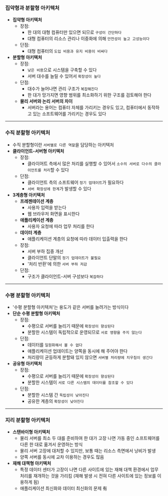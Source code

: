 ### 집약형과 분할형 아키텍처
- **집약형 아키텍처**
	- 장점:
		- 한 대의 대형 컴퓨터만 있으면 되므로 `구성이 간단하다`
		- 대형 컴퓨터의 리소스 관리나 이중화에 의해 `안전성이 높고 고성능이다`
	- 단점:
		- 대형 컴퓨터의 `도입 비용과 유지 비용이 비싸다`
- **분할형 아키텍처**
	- 장점:
		- `낮은 비용`으로 시스템을 구축할 수 있다
		- 서버 대수를 늘릴 수 있어서 `확장성이 높다`
	- 단점:
		- 대수가 늘어나면 관리 구조가 `복잡해진다`
		- 한 대가 망가지면 영향 범위를 최소화하기 위한 구조를 검토해야 한다
	- **물리 서버와 논리 서버의 차이**
		- 서버라는 용어는 컴퓨터 자체를 가리키는 경우도 있고, 컴퓨터에서 동작하고 있는 소프트웨어를 가리키는 경우도 있다
---
### 수직 분할형 아키텍처
- 수직 분할형이란 `서버별로 다른 역할`을 담당하는 아키텍처
- **클라이언트-서버형 아키텍처**
	- 장점:
		- 클라이어트 측에서 많은 처리를 실행할 수 있어서 `소수의 서버로 다수의 클라이언트를 처리`할 수 있다
	- 단점:
		- 클라이언트 측의 소프트웨어 `정기 업데이트`가 필요하다
		- `서버 확장성에 한계`가 발생할 수 있다
- **3계층형 아키텍처**
	- **프레젠테이션 계층**
		- 사용자 입력을 받는다
		- 웹 브라우저 화면을 표시한다
	- **애플리케이션 계층**
		- 사용자 요청에 따라 업무 처리를 한다
	- **데이터 계층**
		- 애플리케이션 계층의 요청에 따라 데이터 입출력을 한다
	- 장점:
		- 서버 부하 집중 개선
		- 클라이언트 단말의 `정기 업데이트가 불필요`
		- '처리 반환'에 의한 `서버 부하 저감`
	- 단점:
		- 구조가 클라이언트-서버 구성보다 `복잡하다`
---
### 수평 분할형 아키텍처
- '수평 분할형 아키텍처'는 용도가 같은 서버를 늘려가는 방식이다
- **단순 수평 분할형 아키텍처**
	- 장점:
		- 수평으로 서버를 늘리기 때문에 `확장성이 향상된다`
		- 분할한 시스템이 독립적으로 운영되므로 `서로 영향을 주지 않는다`
	- 단점:
		- 데이터를 `일원화해서 볼 수 없다`
		- 애플리케이션 업데이트는 양쪽을 동시에 해 주어야 한다
		- 처리량이 균등하게 분할돼 있지 않으면 `서버별 처리량에 치우침이 생긴다`
- **공유형 아키텍처**
	- 장점:
		- 수평으로 서버를 늘리기 때문에 `확장성이 향상된다`
		- 분할한 시스템이 `서로 다른 시스템의 데이터를 참조할 수 있다`
	- 단점:
		- 분할한 시스템 간 `독립성이 낮아진다`
		- 공유한 계층의 `확장성이 낮아진다`
---
### 지리 분할형 아키텍처
- **스탠바이형 아키텍처**
	- 물리 서버를 최소 두 대를 준비하여 한 대가 고장 나면 가동 중인 소프트웨어를 다른 한 대로 옮겨서 운영하는 방식
	- 물리 서버 고장에 대처할 수 있지만, 보통 때는 리소스 측면에서 낭비가 발생
	- 양쪽 서버를 동시에 교차 이용하는 경우도 많음
- **재해 대책형 아키텍처**
	- 특정 데이터 센터가 고장이 나면 다른 사이트에 있는 재해 대책 환경에서 업무 처리를 재개하는 것을 가리킴 (재해 발생 시 전혀 다른 사이트에 있는 정보를 이용하게 됨)
	- 애플리케이션 최신화와 데이터 최신화의 문제 有